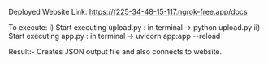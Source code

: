 Deployed Website Link: https://f225-34-48-15-117.ngrok-free.app/docs

To execute:
i) Start executing upload.py : in terminal -> python upload.py
ii) Start executing app.py : in terminal -> uvicorn app:app --reload

Result:- Creates JSON output file and also connects to website.
